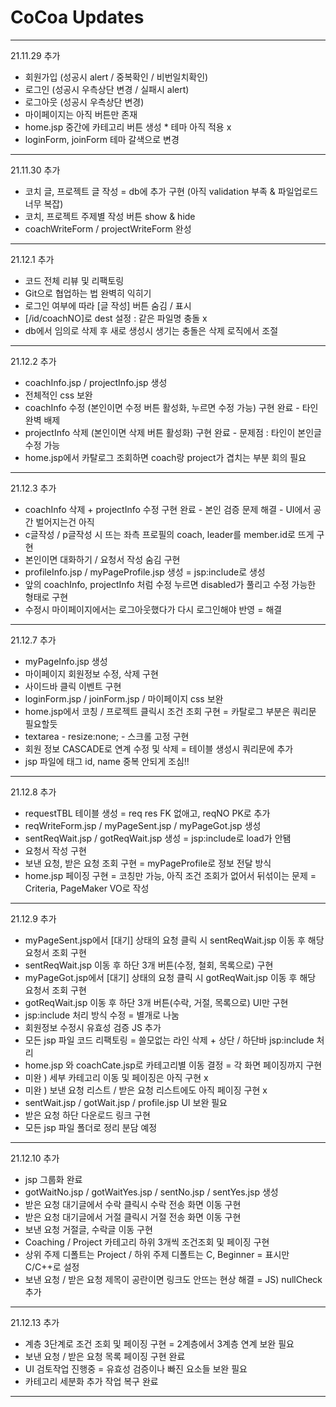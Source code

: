 # CoCoa Updates

****

21.11.29 추가

* 회원가입 (성공시 alert / 중복확인 / 비번일치확인)
* 로그인 (성공시 우측상단 변경 / 실패시 alert)
* 로그아웃 (성공시 우측상단 변경)
* 마이페이지는 아직 버튼만 존재
* home.jsp 중간에 카테고리 버튼 생성 * 테마 아직 적용 x
* loginForm, joinForm 테마 갈색으로 변경

***

21.11.30 추가

* 코치 글, 프로젝트 글 작성 = db에 추가 구현
(아직 validation 부족 & 파일업로드 너무 복잡)
* 코치, 프로젝트 주제별 작성 버튼 show & hide
* coachWriteForm / projectWriteForm 완성

***

21.12.1 추가

* 코드 전체 리뷰 및 리팩토링
* Git으로 협업하는 법 완벽히 익히기
* 로그인 여부에 따라 [글 작성] 버튼 숨김 / 표시
* [/id/coachNO]로 dest 설정 : 같은 파일명 충돌 x
* db에서 임의로 삭제 후 새로 생성시 생기는 충돌은 삭제 로직에서 조절

***

21.12.2 추가

* coachInfo.jsp / projectInfo.jsp 생성
* 전체적인 css 보완
* coachInfo 수정 (본인이면 수정 버튼 활성화, 누르면 수정 가능) 구현 완료 - 타인 완벽 배제
* projectInfo 삭제 (본인이면 삭제 버튼 활성화) 구현 완료 - 문제점 : 타인이 본인글 수정 가능
* home.jsp에서 카탈로그 조회하면 coach랑 project가 겹치는 부분 회의 필요

***

21.12.3 추가

* coachInfo 삭제 + projectInfo 수정 구현 완료 - 본인 검증 문제 해결 - UI에서 공간 벌어지는건 아직
* c글작성 / p글작성 시 뜨는 좌측 프로필의 coach, leader를 member.id로 뜨게 구현
* 본인이면 대화하기 / 요청서 작성 숨김 구현
* profileInfo.jsp / myPageProfile.jsp 생성 = jsp:include로 생성
* 앞의 coachInfo, projectInfo 처럼 수정 누르면 disabled가 풀리고 수정 가능한 형태로 구현
* 수정시 마이페이지에서는 로그아웃했다가 다시 로그인해야 반영 = 해결

***

21.12.7 추가

* myPageInfo.jsp 생성
* 마이페이지 회원정보 수정, 삭제 구현
* 사이드바 클릭 이벤트 구현
* loginForm.jsp / joinForm.jsp / 마이페이지 css 보완
* home.jsp에서 코칭 / 프로젝트 클릭시 조건 조회 구현 = 카탈로그 부분은 쿼리문 필요할듯
* textarea - resize:none; - 스크롤 고정 구현
* 회원 정보 CASCADE로 연계 수정 및 삭제 = 테이블 생성시 쿼리문에 추가
* jsp 파일에 태그 id, name 중복 안되게 조심!!

***

21.12.8 추가

* requestTBL 테이블 생성 = req res FK 없애고, reqNO PK로 추가
* reqWriteForm.jsp / myPageSent.jsp / myPageGot.jsp 생성
* sentReqWait.jsp / gotReqWait.jsp 생성 = jsp:include로 load가 안됌
* 요청서 작성 구현
* 보낸 요청, 받은 요청 조회 구현 = myPageProfile로 정보 전달 방식
* home.jsp 페이징 구현 = 코칭만 가능, 아직 조건 조회가 없어서 뒤섞이는 문제 = Criteria, PageMaker VO로 작성

***

21.12.9 추가

* myPageSent.jsp에서 [대기] 상태의 요청 클릭 시 sentReqWait.jsp 이동 후 해당 요청서 조회 구현
* sentReqWait.jsp 이동 후 하단 3개 버튼(수정, 철회, 목록으로) 구현
* myPageGot.jsp에서 [대기] 상태의 요청 클릭 시 gotReqWait.jsp 이동 후 해당 요청서 조회 구현
* gotReqWait.jsp 이동 후 하단 3개 버튼(수락, 거절, 목록으로) UI만 구현
* jsp:include 처리 방식 수정 = 별개로 나눔
* 회원정보 수정시 유효성 검증 JS 추가
* 모든 jsp 파일 코드 리팩토링 = 쓸모없는 라인 삭제 + 상단 / 하단바 jsp:include 처리
* home.jsp 와 coachCate.jsp로 카테고리별 이동 결정 = 각 화면 페이징까지 구현
* 미완 ) 세부 카테고리 이동 및 페이징은 아직 구현 x
* 미완 ) 보낸 요청 리스트 / 받은 요청 리스트에도 아직 페이징 구현 x
* sentWait.jsp / gotWait.jsp / profile.jsp UI 보완 필요
* 받은 요청 하단 다운로드 링크 구현
* 모든 jsp 파일 폴더로 정리 분담 예정

***

21.12.10 추가

* jsp 그룹화 완료
* gotWaitNo.jsp / gotWaitYes.jsp / sentNo.jsp / sentYes.jsp 생성
* 받은 요청 대기글에서 수락 클릭시 수락 전송 화면 이동 구현
* 받은 요청 대기글에서 거절 클릭시 거절 전송 화면 이동 구현
* 보낸 요청 거절글, 수락글 이동 구현
* Coaching / Project 카테고리 하위 3개씩 조건조회 및 페이징 구현
* 상위 주제 디폴트는 Project / 하위 주제 디폴트는 C, Beginner = 표시만 C/C++로 설정
* 보낸 요청 / 받은 요청 제목이 공란이면 링크도 안뜨는 현상 해결 = JS) nullCheck 추가

***

21.12.13 추가

* 계층 3단계로 조건 조회 및 페이징 구현 = 2계층에서 3계층 연계 보완 필요
* 보낸 요청 / 받은 요청 목록 페이징 구현 완료
* UI 검토작업 진행중 = 유효성 검증이나 빠진 요소들 보완 필요
* 카테고리 세분화 추가 작업 복구 완료

***

